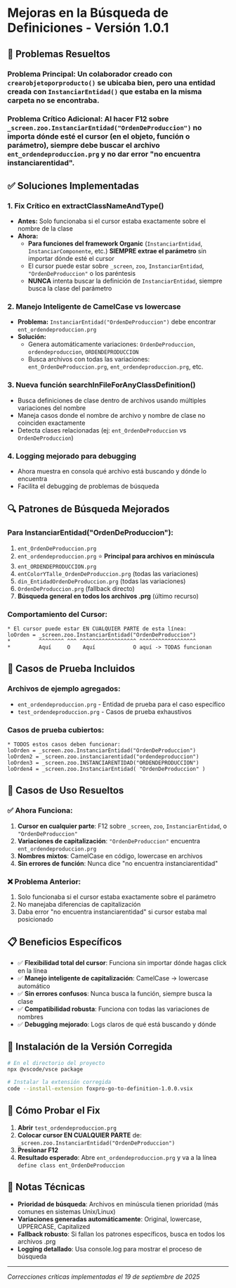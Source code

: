 # Mejoras en la Búsqueda de Definiciones - Versión 1.0.1

## 🚀 Problemas Resueltos

### **Problema Principal:** Un colaborador creado con `crearobjetoporproducto()` se ubicaba bien, pero una entidad creada con `InstanciarEntidad()` que estaba en la misma carpeta no se encontraba.

### **Problema Crítico Adicional:** Al hacer F12 sobre `_screen.zoo.InstanciarEntidad("OrdenDeProduccion")` no importa dónde esté el cursor (en el objeto, función o parámetro), siempre debe buscar el archivo `ent_ordendeproduccion.prg` y no dar error "no encuentra instanciarentidad".

## ✅ Soluciones Implementadas

### 1. **Fix Crítico en extractClassNameAndType()**
- **Antes:** Solo funcionaba si el cursor estaba exactamente sobre el nombre de la clase
- **Ahora:** 
  - **Para funciones del framework Organic** (`InstanciarEntidad`, `InstanciarComponente`, etc.) **SIEMPRE extrae el parámetro** sin importar dónde esté el cursor
  - El cursor puede estar sobre `_screen`, `zoo`, `InstanciarEntidad`, `"OrdenDeProduccion"` o los paréntesis
  - **NUNCA** intenta buscar la definición de `InstanciarEntidad`, siempre busca la clase del parámetro

### 2. **Manejo Inteligente de CamelCase vs lowercase**
- **Problema:** `InstanciarEntidad("OrdenDeProduccion")` debe encontrar `ent_ordendeproduccion.prg`
- **Solución:** 
  - Genera automáticamente variaciones: `OrdenDeProduccion`, `ordendeproduccion`, `ORDENDEPRODUCCION`
  - Busca archivos con todas las variaciones: `ent_OrdenDeProduccion.prg`, `ent_ordendeproduccion.prg`, etc.

### 3. **Nueva función searchInFileForAnyClassDefinition()**
- Busca definiciones de clase dentro de archivos usando múltiples variaciones del nombre
- Maneja casos donde el nombre de archivo y nombre de clase no coinciden exactamente
- Detecta clases relacionadas (ej: `ent_OrdenDeProduccion` vs `OrdenDeProduccion`)

### 4. **Logging mejorado para debugging**
- Ahora muestra en consola qué archivo está buscando y dónde lo encuentra
- Facilita el debugging de problemas de búsqueda

## 🔍 Patrones de Búsqueda Mejorados

### Para InstanciarEntidad("OrdenDeProduccion"):
1. `ent_OrdenDeProduccion.prg`
2. `ent_ordendeproduccion.prg` ⭐ **Principal para archivos en minúscula**
3. `ent_ORDENDEPRODUCCION.prg`
4. `entColorYTalle_OrdenDeProduccion.prg` (todas las variaciones)
5. `din_EntidadOrdenDeProduccion.prg` (todas las variaciones)
6. `OrdenDeProduccion.prg` (fallback directo)
7. **Búsqueda general en todos los archivos .prg** (último recurso)

### Comportamiento del Cursor:
```foxpro
* El cursor puede estar EN CUALQUIER PARTE de esta línea:
loOrden = _screen.zoo.InstanciarEntidad("OrdenDeProduccion")
*         ^^^^^^^^ ^^^ ^^^^^^^^^^^^^^^^^^ ^^^^^^^^^^^^^^^^^^
*         Aquí     O    Aquí            O aquí -> TODAS funcionan
```

## 🧪 Casos de Prueba Incluidos

### Archivos de ejemplo agregados:
- `ent_ordendeproduccion.prg` - Entidad de prueba para el caso específico
- `test_ordendeproduccion.prg` - Casos de prueba exhaustivos

### Casos de prueba cubiertos:
```foxpro
* TODOS estos casos deben funcionar:
loOrden = _screen.zoo.InstanciarEntidad("OrdenDeProduccion")
loOrden2 = _screen.zoo.instanciarentidad("ordendeproduccion")  
loOrden3 = _screen.zoo.INSTANCIARENTIDAD("ORDENDEPRODUCCION")
loOrden4 = _screen.zoo.InstanciarEntidad( "OrdenDeProduccion" )
```

## 🎯 Casos de Uso Resueltos

### ✅ Ahora Funciona:
1. **Cursor en cualquier parte**: F12 sobre `_screen`, `zoo`, `InstanciarEntidad`, o `"OrdenDeProduccion"`
2. **Variaciones de capitalización**: `"OrdenDeProduccion"` encuentra `ent_ordendeproduccion.prg`
3. **Nombres mixtos**: CamelCase en código, lowercase en archivos
4. **Sin errores de función**: Nunca dice "no encuentra instanciarentidad"

### ❌ Problema Anterior:
1. Solo funcionaba si el cursor estaba exactamente sobre el parámetro
2. No manejaba diferencias de capitalización
3. Daba error "no encuentra instanciarentidad" si cursor estaba mal posicionado

## 📋 Beneficios Específicos

- ✅ **Flexibilidad total del cursor**: Funciona sin importar dónde hagas click en la línea
- ✅ **Manejo inteligente de capitalización**: CamelCase → lowercase automático
- ✅ **Sin errores confusos**: Nunca busca la función, siempre busca la clase
- ✅ **Compatibilidad robusta**: Funciona con todas las variaciones de nombres
- ✅ **Debugging mejorado**: Logs claros de qué está buscando y dónde

## 🔧 Instalación de la Versión Corregida

```bash
# En el directorio del proyecto
npx @vscode/vsce package

# Instalar la extensión corregida
code --install-extension foxpro-go-to-definition-1.0.0.vsix
```

## 🧪 Cómo Probar el Fix

1. **Abrir** `test_ordendeproduccion.prg`
2. **Colocar cursor EN CUALQUIER PARTE** de: `_screen.zoo.InstanciarEntidad("OrdenDeProduccion")`
3. **Presionar F12**
4. **Resultado esperado**: Abre `ent_ordendeproduccion.prg` y va a la línea `define class ent_OrdenDeProduccion`

## 📝 Notas Técnicas

- **Prioridad de búsqueda**: Archivos en minúscula tienen prioridad (más comunes en sistemas Unix/Linux)
- **Variaciones generadas automáticamente**: Original, lowercase, UPPERCASE, Capitalized
- **Fallback robusto**: Si fallan los patrones específicos, busca en todos los archivos .prg
- **Logging detallado**: Usa console.log para mostrar el proceso de búsqueda

---
*Correcciones críticas implementadas el 19 de septiembre de 2025*